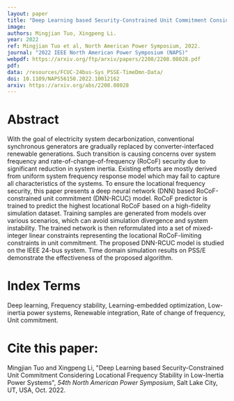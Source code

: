 ```yaml
---
layout: paper
title: "Deep Learning based Security-Constrained Unit Commitment Considering Locational Frequency Stability in Low-Inertia Power Systems"
image: 
authors: Mingjian Tuo, Xingpeng Li.
year: 2022
ref: Mingjian Tuo et al, North American Power Symposium, 2022.
journal: "2022 IEEE North American Power Symposium (NAPS)"
webpdf: https://arxiv.org/ftp/arxiv/papers/2208/2208.08028.pdf
pdf: 
data: /resources/FCUC-24bus-Sys_PSSE-TimeDmn-Data/
doi: 10.1109/NAPS56150.2022.10012162
arxiv: https://arxiv.org/abs/2208.08028
---
```


# Abstract
With the goal of electricity system decarbonization, conventional synchronous generators are gradually replaced by converter-interfaced renewable generations. Such transition is causing concerns over system frequency and rate-of-change-of-frequency (RoCoF) security due to significant reduction in system inertia. Existing efforts are mostly derived from uniform system frequency response model which may fail to capture all characteristics of the systems. To ensure the locational frequency security, this paper presents a deep neural network (DNN) based RoCoF-constrained unit commitment (DNN-RCUC) model. RoCoF predictor is trained to predict the highest locational RoCoF based on a high-fidelity simulation dataset. Training samples are generated from models over various scenarios, which can avoid simulation divergence and system instability. The trained network is then reformulated into a set of mixed-integer linear constraints representing the locational RoCoF-limiting constraints in unit commitment. The proposed DNN-RCUC model is studied on the IEEE 24-bus system. Time domain simulation results on PSS/E demonstrate the effectiveness of the proposed algorithm.

# Index Terms
Deep learning, Frequency stability, Learning-embedded optimization, Low-inertia power systems, Renewable integration, Rate of change of frequency, Unit commitment.

# Cite this paper:
Mingjian Tuo and Xingpeng Li, "Deep Learning based Security-Constrained Unit Commitment Considering Locational Frequency Stability in Low-Inertia Power Systems", *54th North American Power Symposium*, Salt Lake City, UT, USA, Oct. 2022.
